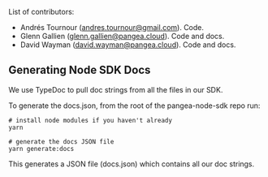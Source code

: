 List of contributors:

- Andrés Tournour (andres.tournour@gmail.com). Code.
- Glenn Gallien (glenn.gallien@pangea.cloud). Code and docs.
- David Wayman (david.wayman@pangea.cloud). Code and docs.

## Generating Node SDK Docs

We use TypeDoc to pull doc strings from all the files in our SDK.

To generate the docs.json, from the root of the pangea-node-sdk repo run:

```
# install node modules if you haven't already
yarn

# generate the docs JSON file
yarn generate:docs
```

This generates a JSON file (docs.json) which contains all our doc strings.
